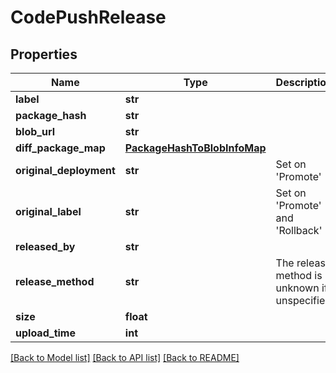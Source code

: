 # CodePushRelease

## Properties
Name | Type | Description | Notes
------------ | ------------- | ------------- | -------------
**label** | **str** |  | [optional] 
**package_hash** | **str** |  | [optional] 
**blob_url** | **str** |  | [optional] 
**diff_package_map** | [**PackageHashToBlobInfoMap**](PackageHashToBlobInfoMap.md) |  | [optional] 
**original_deployment** | **str** | Set on &#x27;Promote&#x27; | [optional] 
**original_label** | **str** | Set on &#x27;Promote&#x27; and &#x27;Rollback&#x27; | [optional] 
**released_by** | **str** |  | [optional] 
**release_method** | **str** | The release method is unknown if unspecified | [optional] 
**size** | **float** |  | [optional] 
**upload_time** | **int** |  | [optional] 

[[Back to Model list]](../README.md#documentation-for-models) [[Back to API list]](../README.md#documentation-for-api-endpoints) [[Back to README]](../README.md)

